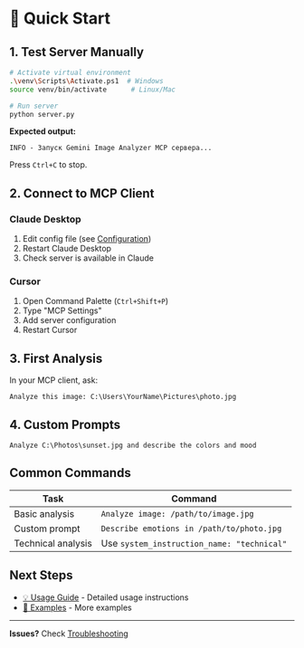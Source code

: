 # 🚀 Quick Start

## 1. Test Server Manually

```bash
# Activate virtual environment
.\venv\Scripts\Activate.ps1  # Windows
source venv/bin/activate      # Linux/Mac

# Run server
python server.py
```

**Expected output:**

```
INFO - Запуск Gemini Image Analyzer MCP сервера...
```

Press `Ctrl+C` to stop.

## 2. Connect to MCP Client

### Claude Desktop

1. Edit config file (see [Configuration](configuration.md))
2. Restart Claude Desktop
3. Check server is available in Claude

### Cursor

1. Open Command Palette (`Ctrl+Shift+P`)
2. Type "MCP Settings"
3. Add server configuration
4. Restart Cursor

## 3. First Analysis

In your MCP client, ask:

```
Analyze this image: C:\Users\YourName\Pictures\photo.jpg
```

## 4. Custom Prompts

```
Analyze C:\Photos\sunset.jpg and describe the colors and mood
```

## Common Commands

| Task | Command |
|------|---------|
| Basic analysis | `Analyze image: /path/to/image.jpg` |
| Custom prompt | `Describe emotions in /path/to/photo.jpg` |
| Technical analysis | Use `system_instruction_name: "technical"` |

## Next Steps

- [💡 Usage Guide](usage.md) - Detailed usage instructions
- [📝 Examples](examples.md) - More examples

---

**Issues?** Check [Troubleshooting](troubleshooting.md)
